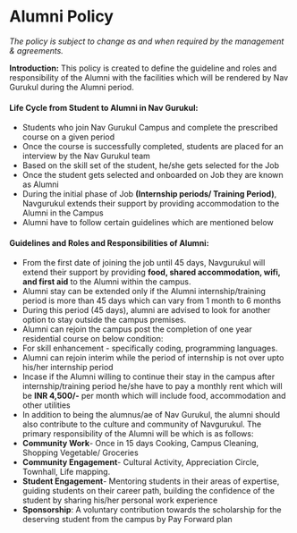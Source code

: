 # Alumni Policy

*The policy is subject to change as and when required by the management & agreements.*

**Introduction:** This policy is created to define the guideline and roles and responsibility of the Alumni with the facilities which will be rendered by Nav Gurukul during the Alumni period. 

#### Life Cycle from Student to Alumni in Nav Gurukul: 

* Students who join Nav Gurukul Campus and complete the prescribed course on a given period
* Once the course is successfully completed, students are placed for an interview by the Nav Gurukul team
* Based on the skill set of the student, he/she gets selected for the Job
* Once the student gets selected and onboarded on Job they are known as Alumni
* During the initial phase of Job **(Internship periods/ Training Period)**, Navgurukul extends their support by providing accommodation to the Alumni in the Campus
* Alumni have to follow certain guidelines which are mentioned below

#### Guidelines and Roles and Responsibilities of Alumni:

* From the first date of joining the job until 45 days, Navgurukul will extend their support by providing **food, shared accommodation, wifi, and first aid** to the Alumni within the campus. 
* Alumni stay can be extended only if the Alumni internship/training period is more than 45 days which can vary from 1 month to 6 months
* During this period (45 days), alumni are advised to look for another option to stay outside the campus premises.
* Alumni can rejoin the campus post the completion of one year residential course on below condition:
*   For skill enhancement - specifically coding, programming languages.
*   Alumni can rejoin interim while the period of internship is not over upto his/her internship period
* Incase if the Alumni willing to continue their stay in the campus after internship/training period he/she have to pay a monthly rent which will be **INR 4,500/-** per month which will include food, accommodation and other utilities
* In addition to being the alumnus/ae of Nav Gurukul, the alumni should also contribute to the culture and community of Navgurukul. The primary responsibility of the Alumni will be which is as follows:
*   **Community Work**- Once in 15 days Cooking, Campus Cleaning, Shopping Vegetable/ Groceries 
*   **Community Engagement**- Cultural Activity, Appreciation Circle, Townhall, Life mapping. 
*   **Student Engagement**- Mentoring students in their areas of expertise, guiding students on their career path, building the confidence of the student by sharing his/her personal work experience
*   **Sponsorship**: A voluntary contribution towards the scholarship for the deserving student from the campus by Pay Forward plan

